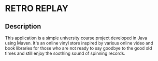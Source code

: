# RETRO REPLAY

## Description

This application is a simple university course project developed in Java using Maven.
It's an online vinyl store inspired by various online video and book libraries for those who are not ready to say goodbye to the good old times and still enjoy the soothing sound of spinning records.

